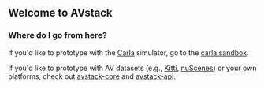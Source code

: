## Welcome to AVstack

### Where do I go from here?
If you'd like to prototype with the [Carla][carla] simulator, go to the [carla sandbox][carla-sandbox].

If you'd like to prototype with AV datasets (e.g., [Kitti][kitti], [nuScenes][nuscenes]) or your own platforms, check out [avstack-core][core] and [avstack-api][api].


<!--

**Here are some ideas to get you started:**

🙋‍♀️ A short introduction - what is your organization all about?
🌈 Contribution guidelines - how can the community get involved?
👩‍💻 Useful resources - where can the community find your docs? Is there anything else the community should know?
🍿 Fun facts - what does your team eat for breakfast?
🧙 Remember, you can do mighty things with the power of [Markdown](https://docs.github.com/github/writing-on-github/getting-started-with-writing-and-formatting-on-github/basic-writing-and-formatting-syntax)
-->

[carla]: https://carla.org/
[carla-sandbox]: https://github.com/avstack-lab/carla-sandbox
[core]: https://github.com/avstack-lab/lib-avstack-core
[api]: https://github.com/avstack-lab/lib-avstack-api
[kitti]: https://www.cvlibs.net/datasets/kitti/
[nuscenes]: https://www.nuscenes.org/

